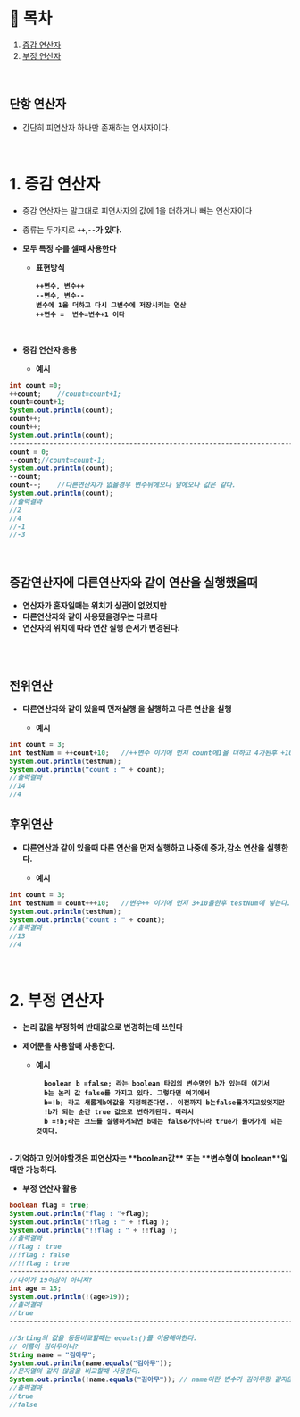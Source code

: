 # 🔖 목차
1. [증감 연산자](#1-증감-연산자)<br/>
2. [부정 연산자](#2-부정-연산자)<br/>



<br/>

## 단항 연산자
- 간단히 피연산자 하나만 존재하는 연사자이다.

<br/>


# 1. 증감 연산자
- 증감 연산자는 말그대로 피연사자의 값에 1을 더하거나 빼는 연산자이다
- 종류는 두가지로 <code><strong>++</code></strong>,<code><strong>--</code></storng>가 있다.
- 모두 특정 수를 셀때 사용한다

  - 표현방식

  		++변수, 변수++
  		--변수, 변수--
  		변수에 1을 더하고 다시 그변수에 저장시키는 연산
  		++변수 =  변수=변수+1 이다
		
<br/>
		
- 증감 연산자 응용

	- 예시


```java
int count =0;
++count;	//count=count+1;
count=count+1;
System.out.println(count);
count++;
count++;
System.out.println(count);
----------------------------------------------------------------------------------------------------------------------------------------------------		
count = 0;
--count;//count=count-1;
System.out.println(count);
--count;
count--;	//다른연산자가 없을경우 변수뒤에오나 앞에오나 값은 같다.
System.out.println(count);
//출력결과
//2
//4
//-1
//-3
```
<br/>

## 증감연산자에 다른연산자와 같이 연산을 실행했을때
- 연산자가 혼자일때는 위치가 상관이 없었지만
- 다른연산자와 같이 사용됐을경우는 다르다
- 연산자의 위치에 따라 연산 실행 순서가 변경된다.

<br/><br/>

## 전위연산
- 다른연산자와 같이 있을때 먼저실행 을 실행하고 다른 연산을 실행

	- 예시

```java
int count = 3;
int testNum = ++count+10;   //++변수 이기에 먼저 count에1을 더하고 4가된후 +10을하여 testNum은 14가된다.
System.out.println(testNum);
System.out.println("count : " + count);
//출력결과
//14
//4
```

## 후위연산
- 다른연산과 같이 있을때 다른 연산을 먼저 실행하고 나중에 증가,감소 연산을 실행한다.

	- 예시

```java
int count = 3;
int testNum = count+++10;   //변수++ 이기에 먼저 3+10을한후 testNum에 넣는다. 그후 count에1을더해 4가된다.
System.out.println(testNum);
System.out.println("count : " + count);
//출력결과
//13
//4
```
<br/>

# 2. 부정 연산자
-  논리 값을 부정하여 반대값으로 변경하는데 쓰인다
-  제어문을 사용할때 사용한다.

	- 예시

			boolean b =false; 라는 boolean 타입의 변수명인 b가 있는데 여기서
			b는 논리 값 false를 가지고 있다. 그렇다면 여기에서
			b=!b; 라고 새롭게b에값을 지정해준다면.. 이전까지 b는false를가지고있엇지만
			!b가 되는 순간 true 값으로 변하게된다. 따라서
			b =!b;라는 코드를 실행하게되면 b에는 false가아니라 true가 들어가게 되는 것이다.
		
<br/>
- 기억하고 있어야할것은 피연산자는 **boolean값** 또는 **변수형이 boolean**일때만 가능하다.
		
<br/>

- 부정 연산자 활용


```java
boolean flag = true;
System.out.println("flag : "+flag);
System.out.println("!flag : " + !flag );
System.out.println("!!flag : " + !!flag );
//출력결과
//flag : true
//!flag : false
//!!flag : true	
----------------------------------------------------------------------------------------------------------------------------------------------------	
//나이가 19이상이 아니지? 
int age = 15;
System.out.println(!(age>19));
//출려결과
//true
----------------------------------------------------------------------------------------------------------------------------------------------------
	
//Srting의 값을 동등비교할때는 equals()를 이용해야한다.
// 이름이 김아무이니?
String name = "김아무";
System.out.println(name.equals("김아무"));
//문자열의 같지 않음을 비교할때 사용한다.
System.out.println(!name.equals("김아무")); // name이란 변수가 김아무랑 같지않지?
//출력결과
//true
//false

```

	



		
